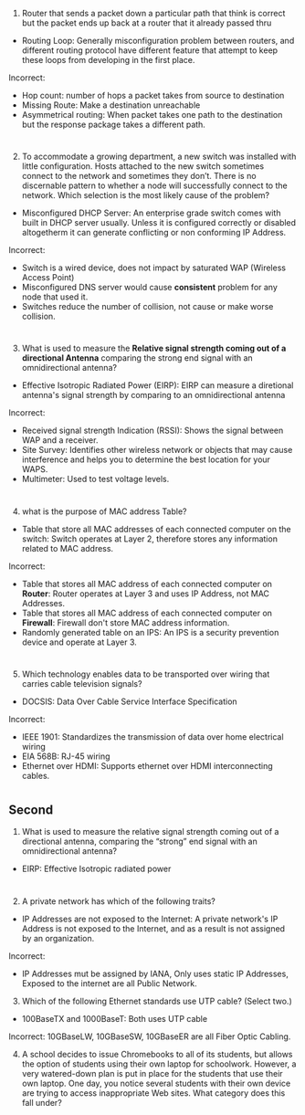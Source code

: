 1. Router that sends a packet down a particular path that think is correct but the packet ends up back at a router that it already passed thru

- Routing Loop: Generally misconfiguration problem between routers, and different routing protocol have different feature that attempt to keep these loops from developing in the first place.

Incorrect:
- Hop count: number of hops a packet takes from source to destination
- Missing Route: Make a destination unreachable
- Asymmetrical routing: When packet takes one path to the destination but the response package takes a different path.

#

2. To accommodate a growing department, a new switch was installed with little configuration. Hosts attached to the new switch sometimes connect to the network and sometimes they don’t. There is no discernable pattern to whether a node will successfully connect to the network. Which selection is the most likely cause of the problem?

- Misconfigured DHCP Server: An enterprise grade switch comes with built in DHCP server usually. Unless it is configured correctly or disabled altogetherm it can generate conflicting or non conforming IP Address.

Incorrect:
- Switch is a wired device, does not impact by saturated WAP (Wireless Access Point)
- Misconfigured DNS server would cause **consistent** problem for any node that used it.
- Switches reduce the number of collision, not cause or make worse collision.

#

3. What is used to measure the **Relative signal strength coming out of a directional Antenna** comparing the strong end signal with an omnidirectional antenna?

- Effective Isotropic Radiated Power (EIRP): EIRP can measure a diretional antenna's signal strength by comparing to an omnidirectional antenna

Incorrect:
- Received signal strength Indication (RSSI): Shows the signal between WAP and a receiver.
- Site Survey: Identifies other wireless network or objects that may cause interference and helps you to determine the best location for your WAPS.
- Multimeter: Used to test voltage levels.

#

4. what is the purpose of MAC address Table?

- Table that store all MAC addresses of each connected computer on the switch: Switch operates at Layer 2, therefore stores any information related to MAC address.

Incorrect:
- Table that stores all MAC address of each connected computer on **Router**: Router operates at Layer 3 and uses IP Address, not MAC Addresses.
- Table that stores all MAC address of each connected computer on **Firewall**: Firewall don't store MAC address information.
- Randomly generated table on an IPS: An IPS is a security prevention device and operate at Layer 3.

#

5. Which technology enables data to be transported over wiring that carries cable television signals?

- DOCSIS: Data Over Cable Service Interface Specification

Incorrect:
- IEEE 1901: Standardizes the transmission of data over home electrical wiring
- EIA 568B: RJ-45 wiring
- Ethernet over HDMI: Supports ethernet over HDMI interconnecting cables.

#

## Second

1. What is used to measure the relative signal strength coming out of a directional antenna, comparing the “strong” end signal with an omnidirectional antenna?

- EIRP: Effective Isotropic radiated power

#

2. A private network has which of the following traits?

- IP Addresses are not exposed to the Internet: A private network's IP Address is not exposed to the Internet, and as a result is not assigned by an organization.

Incorrect:
- IP Addresses mut be assigned by IANA, Only uses static IP Addresses, Exposed to the internet are all Public Network.

3. Which of the following Ethernet standards use UTP cable? (Select two.)

- 100BaseTX and 1000BaseT: Both uses UTP cable

Incorrect:
10GBaseLW, 10GBaseSW, 10GBaseER are all Fiber Optic Cabling.

4. A school decides to issue Chromebooks to all of its students, but allows the option of students using their own laptop for schoolwork. However, a very watered-down plan is put in place for the students that use their own laptop. One day, you notice several students with their own device are trying to access inappropriate Web sites. What category does this fall under?
